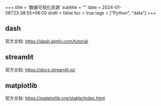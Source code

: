 +++
title = '数据可视化资源'
subtitle = ""
date = 2024-01-08T23:38:55+08:00
draft = false
toc = true
tags = ["Python", "data"]
+++

## dash

官方文档: <https://dash.plotly.com/tutorial>

## streamlit

官方文档: <https://docs.streamlit.io/>

## matplotlib

官方文档: <https://matplotlib.org/stable/index.html>
